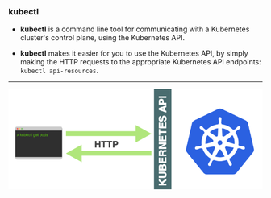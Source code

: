 
<br>

### kubectl 

* **kubectl** is a command line tool for communicating with a Kubernetes cluster's control plane, using the Kubernetes API.

* **kubectl** makes it easier for you to use the Kubernetes API, by simply making the HTTP requests to the appropriate Kubernetes API endpoints: `kubectl api-resources`.

<hr>


![Scan results](./assets/kubectl.png)